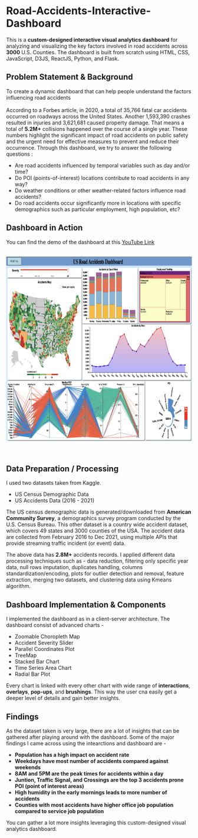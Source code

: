 # Road-Accidents-Interactive-Dashboard
This is a **custom-designed interactive visual analytics dashboard** for analyzing and visualizing the key factors involved in road accidents across **3000** U.S. Counties. The dashboard is built from scratch using HTML, CSS, JavaScript, D3JS, ReactJS, Python, and Flask. 

## Problem Statement & Background

To create a dynamic dashboard that can help people understand the factors influencing road accidents <br>
<br>
According to a Forbes article, in 2020, a total of 35,766 fatal car accidents occurred on roadways
across the United States. Another 1,593,390 crashes resulted in injuries and 3,621,681 caused property damage. That means a total of **5.2M+** collisions happened over the course of a single year. These numbers highlight the significant impact of road accidents on public safety and the urgent need for effective measures to prevent and reduce their occurrence. Through this dashboard, we try to answer the following questions :

* Are road accidents influenced by temporal variables such as day and/or time?
* Do POI (points-of-interest) locations contribute to road accidents in any way?
* Do weather conditions or other weather-related factors influence road accidents?
* Do road accidents occur significantly more in locations with specific demographics such as particular employment, high population, etc?

## Dashboard in Action

You can find the demo of the dashboard at this [YouTube Link](https://www.youtube.com/watch?v=ouDgxJT0jHE) <br>
<br>
<p align="center">
  <img src="https://github.com/thota-sasanth/Road-Accidents-Interactive-Dashboard/blob/main/dashboard.png" width="1000" height="500">
</p>
<br>

## Data Preparation / Processing
I used two datasets taken from Kaggle. 

* US Census Demographic Data
* US Accidents Data (2016 - 2021)

The US census demographic data is generated/downloaded from **American Community Survey**, a
demographics survey program conducted by the U.S. Census Bureau. 
This other dataset is a country wide accident dataset, which covers 49 states and 3000 counties of the USA. The
accident data are collected from February 2016 to Dec 2021, using multiple APIs that
provide streaming traffic incident (or event) data. 

The above data has **2.8M+** accidents records. I applied different data processing techniques such as - data reduction, filtering only specific year data, null rows imputation, duplicates handling, columns standardization/encoding, plots for outlier detection and removal, feature extraction, merging two datasets, and clustering data using Kmeans algorithm.



## Dashboard Implementation & Components
I implemented the dashboard as in a client-server architecture. The dashboard consist of advanced charts - 

* Zoomable Choropleth Map
* Accident Severity Slider
* Parallel Coordinates Plot
* TreeMap
* Stacked Bar Chart
* Time Series Area Chart
* Radial Bar Plot

Every chart is linked with every other chart with wide range of **interactions**, **overlays**, **pop-ups**, and **brushings**. This way the user cna easily get a deeper level of details and gain better insights.
<br>

## Findings
As the dataset taken is very large, there are a lot of insights that can be gathered after playing around with the dashboard. Some of the major findings I came across using the intearctions and dashboard are - 

* **Population has a high impact on accident rate**
* **Weekdays have most number of accidents compared against weekends**
* **8AM and 5PM are the peak times for accidents within a day**
* **Juntion, Traffic Signal, and Crossings are the top 3 accidents prone POI (point of interest areas)**
* **High humidity in the early mornings leads to more number of accidents**
* **Counties with most accidents have higher office job population compared to service job population**

You can gather a lot more insights leveraging this custom-designed visual analytics dashboard.
<br>
<br>
